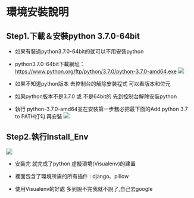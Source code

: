 # 環境安裝說明

## Step1.下載＆安裝python 3.7.0-64bit
- 如果有裝過python3.7.0-64bit的就可以不用安裝python
- python3.7.0-64bit下載網址：https://www.python.org/ftp/python/3.7.0/python-3.7.0-amd64.exe
![](https://i.imgur.com/ARZ65pO.png)
- 如果不知道python版本 去控制台的解除安裝程式 可以看版本和位元
- 如果python版本不是3.7.0 或 不是64bit的 先到控制台解除安裝python 

- 執行 python-3.7.0-amd64並在安裝第一步務必把最下面的Add python 3.7 to PATH打勾 再安裝
![](https://i.imgur.com/rlCsjiv.png)
## Step2.執行Install_Env
![](https://i.imgur.com/bAU3LQM.png)

- 安裝完 就完成了python 虛擬環境(Visualenv)的建置

- 裡面包含了環境所需的所有插件 : django、pillow
 
- 使用Visualenv的好處
    多到說不完我就不說了,自己去google

    

